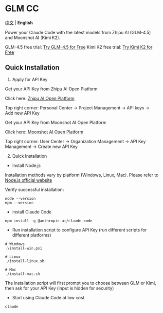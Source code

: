# GLM CC

[中文](README.md) | **English**

Power your Claude Code with the latest models from Zhipu AI (GLM-4.5) and Moonshot AI (Kimi K2).

GLM-4.5 free trial: [Try GLM-4.5 for Free](https://bigmodel.cn/trialcenter/modeltrial/text)
Kimi K2 free trial: [Try Kimi K2 for Free](https://www.kimi.com/)

## Quick Installation

1. Apply for API Key

Get your API Key from Zhipu AI Open Platform

Click here: [Zhipu AI Open Platform](https://open.bigmodel.cn/)

Top right corner: Personal Center -> Project Management -> API keys -> Add new API Key

Get your API Key from Moonshot AI Open Platform

Click here: [Moonshot AI Open Platform](https://platform.moonshot.cn/)

Top right corner: User Center -> Organization Management -> API Key Management -> Create new API Key

2. Quick Installation

- Install Node.js

Installation methods vary by platform (Windows, Linux, Mac). Please refer to [Node.js official website](https://nodejs.org/en/download)

Verify successful installation:
```
node --version
npm --version
```

- Install Claude Code

```
npm install -g @anthropic-ai/claude-code
```

- Run installation script to configure API Key (run different scripts for different platforms)

```
# Windows
.\install-win.ps1

# Linux
./install-linux.sh

# Mac
./install-mac.sh
```

The installation script will first prompt you to choose between GLM or Kimi, then ask for your API Key (input is hidden for security)

- Start using Claude Code at low cost

```
claude
```